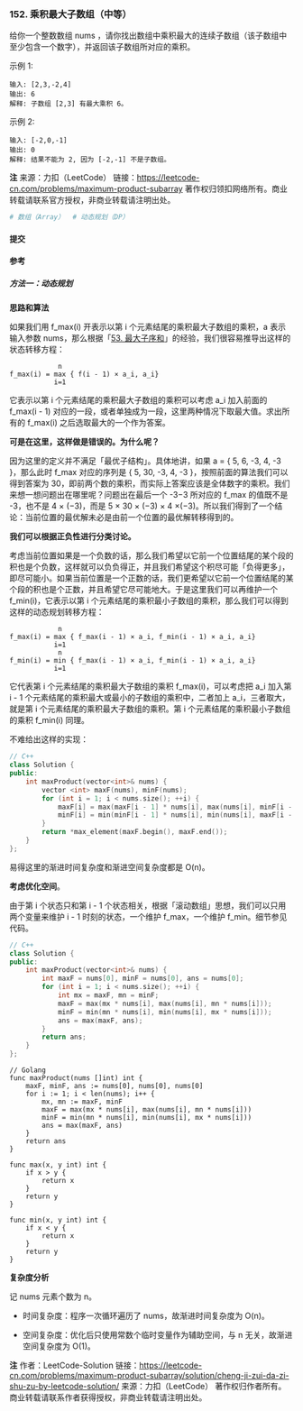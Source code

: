### 152. 乘积最大子数组（中等）

给你一个整数数组 nums ，请你找出数组中乘积最大的连续子数组（该子数组中至少包含一个数字），并返回该子数组所对应的乘积。

示例 1:

```text
输入: [2,3,-2,4]
输出: 6
解释: 子数组 [2,3] 有最大乘积 6。
```

示例 2:

```text
输入: [-2,0,-1]
输出: 0
解释: 结果不能为 2, 因为 [-2,-1] 不是子数组。
```

**注**
来源：力扣（LeetCode）
链接：https://leetcode-cn.com/problems/maximum-product-subarray
著作权归领扣网络所有。商业转载请联系官方授权，非商业转载请注明出处。

```py
# 数组（Array）  # 动态规划（DP）
```

#### 提交

#### 参考

##### 方法一：动态规划

**思路和算法**

如果我们用 f_max(i) 开表示以第 i 个元素结尾的乘积最大子数组的乘积，a 表示输入参数 nums，那么根据「[53. 最大子序和](https://leetcode-cn.com/problems/maximum-subarray/)」的经验，我们很容易推导出这样的状态转移方程：

```text
            n
f_max(i) = max { f(i - 1) × a_i, a_i}
           i=1
```

它表示以第 i 个元素结尾的乘积最大子数组的乘积可以考虑 a_i 加入前面的 f_max(i - 1) 对应的一段，或者单独成为一段，这里两种情况下取最大值。求出所有的 f_max(i) 之后选取最大的一个作为答案。

**可是在这里，这样做是错误的。为什么呢？**

因为这里的定义并不满足「最优子结构」。具体地讲，如果 a = { 5, 6, -3, 4, -3 }，那么此时 f_max 对应的序列是 { 5, 30, -3, 4, -3 }，按照前面的算法我们可以得到答案为 30，即前两个数的乘积，而实际上答案应该是全体数字的乘积。我们来想一想问题出在哪里呢？问题出在最后一个 -3−3 所对应的 f_max
的值既不是 -3，也不是 4 × (−3)，而是 5 × 30 × (−3) × 4 ×(−3)。所以我们得到了一个结论：当前位置的最优解未必是由前一个位置的最优解转移得到的。

**我们可以根据正负性进行分类讨论。**

考虑当前位置如果是一个负数的话，那么我们希望以它前一个位置结尾的某个段的积也是个负数，这样就可以负负得正，并且我们希望这个积尽可能「负得更多」，即尽可能小。如果当前位置是一个正数的话，我们更希望以它前一个位置结尾的某个段的积也是个正数，并且希望它尽可能地大。于是这里我们可以再维护一个 f_min(i)，它表示以第 i 个元素结尾的乘积最小子数组的乘积，那么我们可以得到这样的动态规划转移方程：

```text
            n
f_max(i) = max { f_max(i - 1) × a_i, f_min(i - 1) × a_i, a_i}
           i=1
            n
f_min(i) = min { f_max(i - 1) × a_i, f_min(i - 1) × a_i, a_i}
           i=1
```

它代表第 i 个元素结尾的乘积最大子数组的乘积 f_max(i)，可以考虑把 a_i 加入第 i - 1 个元素结尾的乘积最大或最小的子数组的乘积中，二者加上 a_i，三者取大，就是第 i 个元素结尾的乘积最大子数组的乘积。第 i 个元素结尾的乘积最小子数组的乘积 f_min(i) 同理。

不难给出这样的实现：

```c++
// C++
class Solution {
public:
    int maxProduct(vector<int>& nums) {
        vector <int> maxF(nums), minF(nums);
        for (int i = 1; i < nums.size(); ++i) {
            maxF[i] = max(maxF[i - 1] * nums[i], max(nums[i], minF[i - 1] * nums[i]));
            minF[i] = min(minF[i - 1] * nums[i], min(nums[i], maxF[i - 1] * nums[i]));
        }
        return *max_element(maxF.begin(), maxF.end());
    }
};
```

易得这里的渐进时间复杂度和渐进空间复杂度都是 O(n)。

**考虑优化空间**。

由于第 i 个状态只和第 i - 1 个状态相关，根据「滚动数组」思想，我们可以只用两个变量来维护 i - 1 时刻的状态，一个维护 f_max，一个维护 f_min。细节参见代码。

```c++
// C++
class Solution {
public:
    int maxProduct(vector<int>& nums) {
        int maxF = nums[0], minF = nums[0], ans = nums[0];
        for (int i = 1; i < nums.size(); ++i) {
            int mx = maxF, mn = minF;
            maxF = max(mx * nums[i], max(nums[i], mn * nums[i]));
            minF = min(mn * nums[i], min(nums[i], mx * nums[i]));
            ans = max(maxF, ans);
        }
        return ans;
    }
};
```

```golang
// Golang
func maxProduct(nums []int) int {
    maxF, minF, ans := nums[0], nums[0], nums[0]
    for i := 1; i < len(nums); i++ {
        mx, mn := maxF, minF
        maxF = max(mx * nums[i], max(nums[i], mn * nums[i]))
        minF = min(mn * nums[i], min(nums[i], mx * nums[i]))
        ans = max(maxF, ans)
    }
    return ans
}

func max(x, y int) int {
    if x > y {
        return x
    }
    return y
}

func min(x, y int) int {
    if x < y {
        return x
    }
    return y
}
```

**复杂度分析**

记 nums 元素个数为 n。

- 时间复杂度：程序一次循环遍历了 nums，故渐进时间复杂度为 O(n)。

- 空间复杂度：优化后只使用常数个临时变量作为辅助空间，与 n 无关，故渐进空间复杂度为 O(1)。

**注**
作者：LeetCode-Solution
链接：https://leetcode-cn.com/problems/maximum-product-subarray/solution/cheng-ji-zui-da-zi-shu-zu-by-leetcode-solution/
来源：力扣（LeetCode）
著作权归作者所有。商业转载请联系作者获得授权，非商业转载请注明出处。
